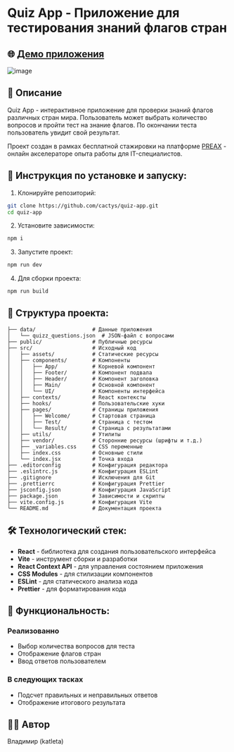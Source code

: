 # Quiz App - Приложение для тестирования знаний флагов стран

## 🌐 [Демо приложения](https://quiz-app-beta-ruddy.vercel.app/)

![image](https://github.com/user-attachments/assets/a4938142-9715-4b67-a02d-ad9104aabb90)

## 📝 Описание
Quiz App - интерактивное приложение для проверки знаний флагов различных стран мира. Пользователь может выбрать количество вопросов и пройти тест на знание флагов. По окончании теста пользователь увидит свой результат.

Проект создан в рамках бесплатной стажировки на платформе [PREAX](https://preax.ru) - онлайн акселераторе опыта работы для IT-специалистов.

## 🔧 Инструкция по установке и запуску:

1. Клонируйте репозиторий:
```sh
git clone https://github.com/cactys/quiz-app.git
cd quiz-app
```

2. Установите зависимости:
```sh
npm i
```

3. Запустите проект:
```sh
npm run dev
```

4. Для сборки проекта:
```sh
npm run build
```

## 🧩 Структура проекта:

```
├── data/                  # Данные приложения
│   └── quizz_questions.json  # JSON-файл с вопросами
├── public/                # Публичные ресурсы
├── src/                   # Исходный код
│   ├── assets/            # Статические ресурсы
│   ├── components/        # Компоненты
│   │   ├── App/           # Корневой компонент
│   │   ├── Footer/        # Компонент подвала
│   │   ├── Header/        # Компонент заголовка
│   │   ├── Main/          # Основной компонент
│   │   └── UI/            # Компоненты интерфейса
│   ├── contexts/          # React контексты
│   ├── hooks/             # Пользовательские хуки
│   ├── pages/             # Страницы приложения
│   │   ├── Welcome/       # Стартовая страница
│   │   ├── Test/          # Страница с тестом
│   │   └── Result/        # Страница с результатами
│   ├── utils/             # Утилиты
│   ├── vendor/            # Сторонние ресурсы (шрифты и т.д.)
│   ├── _variables.css     # CSS переменные
│   ├── index.css          # Основные стили
│   └── index.jsx          # Точка входа
├── .editorconfig          # Конфигурация редактора
├── .eslintrc.js           # Конфигурация ESLint
├── .gitignore             # Исключения для Git
├── .prettierrc            # Конфигурация Prettier
├── jsconfig.json          # Конфигурация JavaScript
├── package.json           # Зависимости и скрипты
├── vite.config.js         # Конфигурация Vite
└── README.md              # Документация проекта
```

## 🛠️ Технологический стек:

- **React** - библиотека для создания пользовательского интерфейса
- **Vite** - инструмент сборки и разработки
- **React Context API** - для управления состоянием приложения
- **CSS Modules** - для стилизации компонентов
- **ESLint** - для статического анализа кода
- **Prettier** - для форматирования кода

## 🔄 Функциональность:
### Реализованно
- Выбор количества вопросов для теста
- Отображение флагов стран
- Ввод ответов пользователем
### В следующих тасках
- Подсчет правильных и неправильных ответов
- Отображение итогового результата

## 👨‍💻 Автор
Владимир (katleta)
